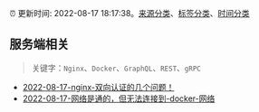 :alarm_clock: 更新时间: 2022-08-17 18:17:38。[来源分类](../README.md)、[标签分类](../TAGS.md)、[时间分类](../TIMELINE.md)

## 服务端相关


> 关键字：`Nginx`、`Docker`、`GraphQL`、`REST`、`gRPC`



- [2022-08-17-nginx-双向认证的几个问题！](https://www.v2ex.com/t/873598) 
- [2022-08-17-网络是通的，但无法连接到-docker-网络](https://www.v2ex.com/t/873587) 